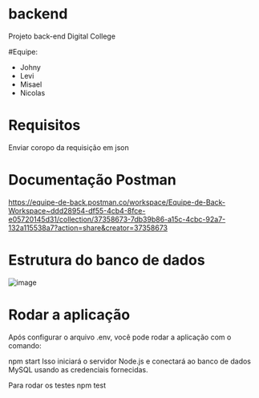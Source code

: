# backend
Projeto back-end Digital College

#Equipe:
 - Johny
 - Levi
 - Misael
 - Nicolas

# Requisitos
Enviar coropo da requisição em json

# Documentação Postman
https://equipe-de-back.postman.co/workspace/Equipe-de-Back-Workspace~ddd28954-df55-4cb4-8fce-e05720145d31/collection/37358673-7db39b86-a15c-4cbc-92a7-132a115538a7?action=share&creator=37358673

# Estrutura do banco de dados
![image](https://github.com/user-attachments/assets/fed6e14f-8cb7-4c4a-af10-72cc01ba5bc4)

# Rodar a aplicação
Após configurar o arquivo .env, você pode rodar a aplicação com o comando:

npm start
Isso iniciará o servidor Node.js e conectará ao banco de dados MySQL usando as credenciais fornecidas.

Para rodar os testes
npm test
